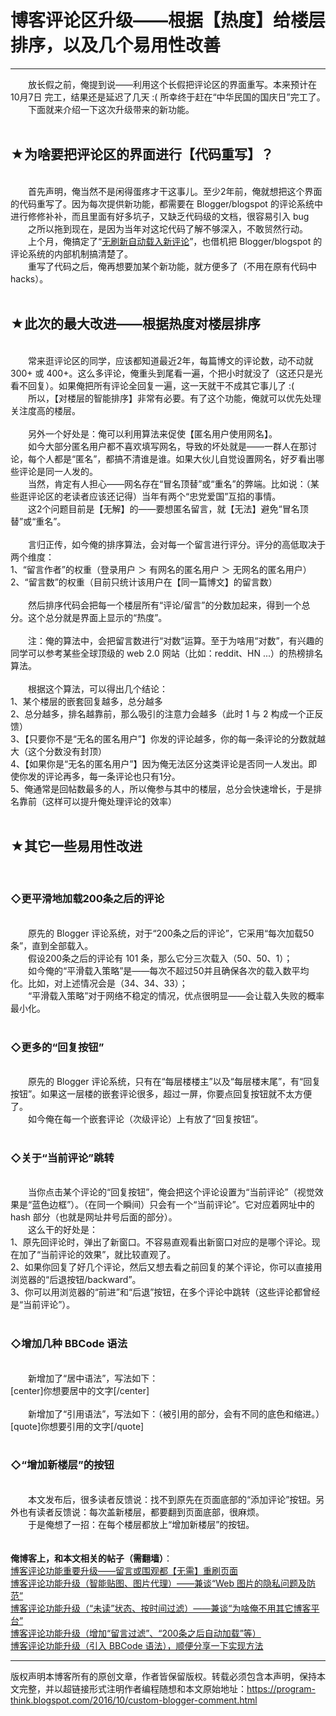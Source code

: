 # 博客评论区升级——根据【热度】给楼层排序，以及几个易用性改善 

-----

<div class="post-body entry-content">
　　放长假之前，俺提到说——利用这个长假把评论区的界面重写。本来预计在 10月7日 完工，结果还是延迟了几天 :( 所幸终于赶在“中华民国的国庆日”完工了。<br/>
　　下面就来介绍一下这次升级带来的新功能。<a name="more"></a><br/>
<br/>
<h2>★为啥要把评论区的界面进行【代码重写】？</h2><br/>
　　首先声明，俺当然不是闲得蛋疼才干这事儿。至少2年前，俺就想把这个界面的代码重写了。因为每次提供新功能，都需要在 Blogger/blogspot 的评论系统中进行修修补补，而且里面有好多坑子，又缺乏代码级的文档，很容易引入 bug<br/>
　　之所以拖到现在，是因为当年对这坨代码了解不够深入，不敢贸然行动。<br/>
　　上个月，俺搞定了“<a href="../../2016/08/custom-blogger-comment.md">无刷新自动载入新评论</a>”，也借机把 Blogger/blogspot 的评论系统的内部机制搞清楚了。<br/>
　　重写了代码之后，俺再想要加某个新功能，就方便多了（不用在原有代码中 hacks）。<br/>
<br/>
<h2>★此次的最大改进——根据热度对楼层排序</h2><br/>
　　常来逛评论区的同学，应该都知道最近2年，每篇博文的评论数，动不动就 300+ 或 400+。这么多评论，俺重头到尾看一遍，个把小时就没了（这还只是光看不回复）。如果俺把所有评论全回复一遍，这一天就干不成其它事儿了 :(<br/>
　　所以，【对楼层的智能排序】非常有必要。有了这个功能，俺就可以优先处理关注度高的楼层。<br/>
<br/>
　　另外一个好处是：俺可以利用算法来促使【匿名用户使用网名】。<br/>
　　如今大部分匿名用户都不喜欢填写网名，导致的坏处就是——一群人在那讨论，每个人都是“匿名”，都搞不清谁是谁。如果大伙儿自觉设置网名，好歹看出哪些评论是同一人发的。<br/>
　　当然，肯定有人担心——网名存在“冒名顶替”或“重名”的弊端。比如说：（某些逛评论区的老读者应该还记得）当年有两个“忠党爱国”互掐的事情。<br/>
　　这2个问题目前是【无解】的——要想匿名留言，就【无法】避免“冒名顶替”或“重名”。<br/>
<br/>
　　言归正传，如今俺的排序算法，会对每一个留言进行评分。评分的高低取决于两个维度：<br/>
1、“留言作者”的权重（登录用户 ＞ 有网名的匿名用户 ＞ 无网名的匿名用户）<br/>
2、“留言数”的权重（目前只统计该用户在【同一篇博文】的留言数）<br/>
<br/>
　　然后排序代码会把每一个楼层所有“评论/留言”的分数加起来，得到一个总分。这个总分就是界面上显示的“热度”。<br/>
<br/>
　　注：俺的算法中，会把留言数进行“对数”运算。至于为啥用“对数”，有兴趣的同学可以参考某些全球顶级的 web 2.0 网站（比如：reddit、HN ...）的热榜排名算法。<br/>
<br/>
　　根据这个算法，可以得出几个结论：<br/>
1、某个楼层的嵌套回复越多，总分越多<br/>
2、总分越多，排名越靠前，那么吸引的注意力会越多（此时 1 与 2 构成一个正反馈）<br/>
3、【只要你不是“无名的匿名用户”】你发的评论越多，你的每一条评论的分数就越大（这个分数没有封顶）<br/>
4、【如果你是“无名的匿名用户”】因为俺无法区分这类评论是否同一人发出。即使你发的评论再多，每一条评论也只有1分。<br/>
5、俺通常是回帖数最多的人，所以俺参与其中的楼层，总分会快速增长，于是排名靠前（这样可以提升俺处理评论的效率）<br/>
<br/>
<h2>★其它一些易用性改进</h2><br/>
<h3>◇更平滑地加载200条之后的评论</h3><br/>
　　原先的 Blogger 评论系统，对于“200条之后的评论”，它采用“每次加载50条”，直到全部载入。<br/>
　　假设200条之后的评论有 101 条，那么它分三次载入（50、50、1）；<br/>
　　如今俺的“平滑载入策略”是——每次不超过50并且确保各次的载入数平均化。比如，对上述情况会是（34、34、33）；<br/>
　　“平滑载入策略”对于网络不稳定的情况，优点很明显——会让载入失败的概率最小化。<br/>
<br/>
<h3>◇更多的“回复按钮”</h3><br/>
　　原先的 Blogger 评论系统，只有在“每层楼楼主”以及“每层楼末尾”，有“回复按钮”。如果这一层楼的嵌套评论很多，超过一屏，你要点回复按钮就不太方便了。<br/>
　　如今俺在每一个嵌套评论（次级评论）上有放了“回复按钮”。<br/>
<br/>
<h3>◇关于“当前评论”跳转</h3><br/>
　　当你点击某个评论的“回复按钮”，俺会把这个评论设置为“当前评论”（视觉效果是“蓝色边框”）。（在同一个瞬间）只会有一个“当前评论”。它对应着网址中的 hash 部分（也就是网址井号后面的部分）。<br/>
　　这么干的好处是：<br/>
1、原先回评论时，弹出了新窗口。不容易直观看出新窗口对应的是哪个评论。现在加了“当前评论的效果”，就比较直观了。<br/>
2、如果你回复了好几个评论，然后又想去看之前回复的某个评论，你可以直接用浏览器的“后退按钮/backward”。<br/>
3、你可以用浏览器的“前进”和“后退”按钮，在多个评论中跳转（这些评论都曾经是“当前评论”）。<br/>
<br/>
<h3>◇增加几种 BBCode 语法</h3><br/>
　　新增加了“居中语法”，写法如下：<br/>
[center]你想要居中的文字[/center]<br/>
<br/>
　　新增加了“引用语法”，写法如下：（被引用的部分，会有不同的底色和缩进。）<br/>
[quote]你想要引用的文字[/quote]<br/>
<br/>
<h3>◇“增加新楼层”的按钮</h3><br/>
　　本文发布后，很多读者反馈说：找不到原先在页面底部的“添加评论”按钮。另外也有读者反馈说：每次盖新楼层，都要翻到页面底部，很麻烦。<br/>
　　于是俺想了一招：在每个楼层都放上“增加新楼层”的按钮。<br/>
<br/>
<br/>
<b>俺博客上，和本文相关的帖子（需翻墙）</b>：<br/>
<a href="../../2016/08/custom-blogger-comment.md">博客评论功能重要升级——留言或围观都【无需】重刷页面</a><br/>
<a href="../../2015/04/custom-blogger-comment.md">博客评论功能升级（智能贴图、图片代理）——兼谈“Web 图片的隐私问题及防范”</a><br/>
<a href="../../2014/12/custom-blogger-comment.md">博客评论功能升级（“未读”状态、按时间过滤）——兼谈“为啥俺不用其它博客平台”</a><br/>
<a href="../../2014/09/custom-blogger-comment.md">博客评论功能升级（增加“留言过滤”、“200条之后自动加载”等）</a><br/>
<a href="../../2012/09/custom-blogger-comment.md">博客评论功能升级（引入 BBCode 语法），顺便分享一下实现方法</a>
</div>


------------------------------------------------

版权声明本博客所有的原创文章，作者皆保留版权。转载必须包含本声明，保持本文完整，并以超链接形式注明作者编程随想和本文原始地址：https://program-think.blogspot.com/2016/10/custom-blogger-comment.html
